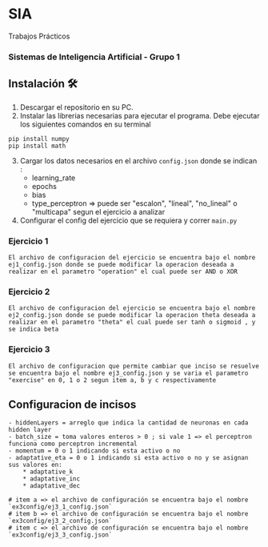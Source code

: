 # SIA
Trabajos Prácticos 

### Sistemas de Inteligencia Artificial - Grupo 1

## Instalación 🛠️

1. Descargar el repositorio en su PC.
2. Instalar las librerias necesarias para ejecutar el programa. Debe ejecutar los siguientes comandos en su terminal
```
pip install numpy
pip install math
```
3. Cargar los datos necesarios en el archivo `config.json`  donde se indican :
    - learning_rate
    - epochs
    - bias
    - type_perceptron => puede ser "escalon", "lineal", "no_lineal" o "multicapa" segun el ejercicio a analizar
4. Configurar el config del ejercicio que se requiera y correr `main.py`


### Ejercicio 1
    El archivo de configuracion del ejercicio se encuentra bajo el nombre ej1_config.json donde se puede modificar la operacion deseada a realizar en el parametro "operation" el cual puede ser AND o XOR

### Ejercicio 2
    El archivo de configuracion del ejercicio se encuentra bajo el nombre ej2_config.json donde se puede modificar la operacion theta deseada a realizar en el parametro "theta" el cual puede ser tanh o sigmoid , y se indica beta

### Ejercicio 3
    El archivo de configuracion que permite cambiar que inciso se resuelve se encuentra bajo el nombre ej3_config.json y se varia el parametro "exercise" en 0, 1 o 2 segun item a, b y c respectivamente

## Configuracion de incisos
    - hiddenLayers = arreglo que indica la cantidad de neuronas en cada hidden layer
    - batch_size = toma valores enteros > 0 ; si vale 1 => el perceptron funciona como perceptron incremental
    - momentum = 0 o 1 indicando si esta activo o no
    - adaptative_eta = 0 o 1 indicando si esta activo o no y se asignan sus valores en:
        * adaptative_k
        * adaptative_inc
        * adaptative_dec

    # item a => el archivo de configuración se encuentra bajo el nombre `ex3config/ej3_1_config.json`
    # item b => el archivo de configuración se encuentra bajo el nombre `ex3config/ej3_2_config.json`
    # item c => el archivo de configuración se encuentra bajo el nombre `ex3config/ej3_3_config.json`